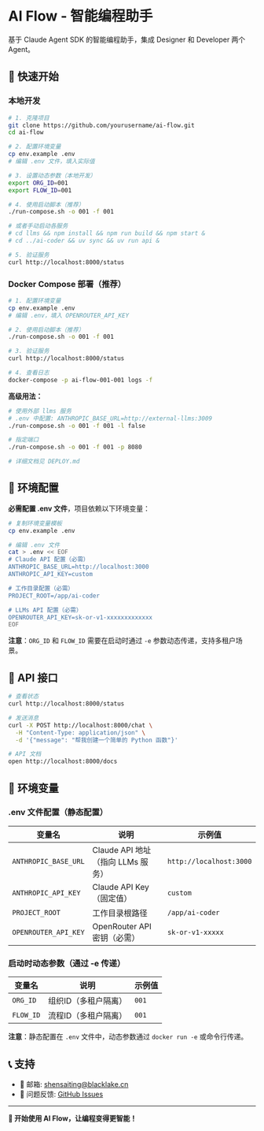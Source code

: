 # AI Flow - 智能编程助手

基于 Claude Agent SDK 的智能编程助手，集成 Designer 和 Developer 两个 Agent。

## 🚀 快速开始

### 本地开发

```bash
# 1. 克隆项目
git clone https://github.com/yourusername/ai-flow.git
cd ai-flow

# 2. 配置环境变量
cp env.example .env
# 编辑 .env 文件，填入实际值

# 3. 设置动态参数（本地开发）
export ORG_ID=001
export FLOW_ID=001

# 4. 使用启动脚本（推荐）
./run-compose.sh -o 001 -f 001

# 或者手动启动各服务
# cd llms && npm install && npm run build && npm start &
# cd ../ai-coder && uv sync && uv run api &

# 5. 验证服务
curl http://localhost:8000/status
```

### Docker Compose 部署（推荐）

```bash
# 1. 配置环境变量
cp env.example .env
# 编辑 .env，填入 OPENROUTER_API_KEY

# 2. 使用启动脚本（推荐）
./run-compose.sh -o 001 -f 001

# 3. 验证服务
curl http://localhost:8000/status

# 4. 查看日志
docker-compose -p ai-flow-001-001 logs -f
```

**高级用法：**
```bash
# 使用外部 llms 服务
# .env 中配置: ANTHROPIC_BASE_URL=http://external-llms:3009
./run-compose.sh -o 001 -f 001 -l false

# 指定端口
./run-compose.sh -o 001 -f 001 -p 8080

# 详细文档见 DEPLOY.md
```

## 🔐 环境配置

**必需配置 .env 文件**，项目依赖以下环境变量：

```bash
# 复制环境变量模板
cp env.example .env

# 编辑 .env 文件
cat > .env << EOF
# Claude API 配置（必需）
ANTHROPIC_BASE_URL=http://localhost:3000
ANTHROPIC_API_KEY=custom

# 工作目录配置（必需）
PROJECT_ROOT=/app/ai-coder

# LLMs API 配置（必需）
OPENROUTER_API_KEY=sk-or-v1-xxxxxxxxxxxxx
EOF
```

**注意**：`ORG_ID` 和 `FLOW_ID` 需要在启动时通过 `-e` 参数动态传递，支持多租户场景。

## 📡 API 接口

```bash
# 查看状态
curl http://localhost:8000/status

# 发送消息
curl -X POST http://localhost:8000/chat \
  -H "Content-Type: application/json" \
  -d '{"message": "帮我创建一个简单的 Python 函数"}'

# API 文档
open http://localhost:8000/docs
```

## 🔧 环境变量

### .env 文件配置（静态配置）

| 变量名 | 说明 | 示例值 |
|--------|------|--------|
| `ANTHROPIC_BASE_URL` | Claude API 地址（指向 LLMs 服务） | `http://localhost:3000` |
| `ANTHROPIC_API_KEY` | Claude API Key（固定值） | `custom` |
| `PROJECT_ROOT` | 工作目录根路径 | `/app/ai-coder` |
| `OPENROUTER_API_KEY` | OpenRouter API 密钥（必需） | `sk-or-v1-xxxxx` |

### 启动时动态参数（通过 -e 传递）

| 变量名 | 说明 | 示例值 |
|--------|------|--------|
| `ORG_ID` | 组织ID（多租户隔离） | `001` |
| `FLOW_ID` | 流程ID（多租户隔离） | `001` |

**注意**：静态配置在 `.env` 文件中，动态参数通过 `docker run -e` 或命令行传递。


## 📞 支持

- 📧 邮箱: shensaiting@blacklake.cn
- 🐛 问题反馈: [GitHub Issues](https://github.com/yourusername/ai-flow/issues)

---

**🎉 开始使用 AI Flow，让编程变得更智能！**
